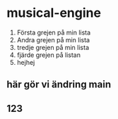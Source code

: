 # musical-engine
1. Första grejen på min lista
2. Andra grejen på min lista
3. tredje grejen på min lista
4. fjärde grejen på listan 
5. hejhej
## här gör vi ändring main 
## 123
